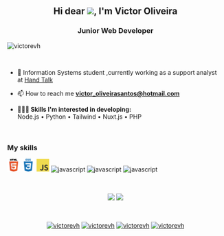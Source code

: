 <h2 align="center">Hi dear <img src="https://raw.githubusercontent.com/kaueMarques/kaueMarques/master/hi.gif" width="30px">, I'm Victor Oliveira</h2>
<h3 align="center">Junior Web Developer</h3>
<p align="left"> <img src="https://komarev.com/ghpvc/?username=victorevh" alt="victorevh" /> </p>

<br>

- 🔭 Information Systems student ,currently working as a support analyst at [Hand Talk](https://handtalk.me)


- 📫 How to reach me **victor_oliveirasantos@hotmail.com**

- 👩🏽‍💻<b> Skills I'm interested in developing:</b><br>
  Node.js • Python • Tailwind • Nuxt.js • PHP


<br>

<h3>My skills</h3>

<div align="left">
<img src="https://raw.githubusercontent.com/devicons/devicon/master/icons/html5/html5-original-wordmark.svg" alt="html5"  width="30" height="30"/>
<img src="https://raw.githubusercontent.com/devicons/devicon/master/icons/css3/css3-plain-wordmark.svg" alt="css3"  width="30" height="30"/>
<img src="https://raw.githubusercontent.com/devicons/devicon/master/icons/javascript/javascript-original.svg" alt="javascript" width="30" height="30"/>
<img src="https://cdn.jsdelivr.net/gh/devicons/devicon/icons/react/react-original-wordmark.svg" alt="javascript" width="30" height="30"/>
<img src="https://cdn.jsdelivr.net/gh/devicons/devicon/icons/typescript/typescript-original.svg" alt="javascript" width="30" height="30"/>
<img src="https://cdn.jsdelivr.net/gh/devicons/devicon/icons/git/git-original.svg" alt="javascript" width="30" height="30"/>
</div>
<br>



  <br>

  
<p align="center">
  <a href="https://github.com/victorevh" style="text-decoration:none">
    <img height="160em" src="https://github-readme-stats.vercel.app/api?username=victorevh&show_icons=true&theme=midnight-purple"/></a>
  <a href="https://github.com/victorevh" style="text-decoration:none">
    <img height="160em" src="https://github-readme-stats.vercel.app/api/top-langs/?username=victorevh&layout=compact&langs_count=16&theme=midnight-purple"/></a>
</p>

<br>

<p align="center">
<a href="https://twitter.com/victorevh" target="blank"><img align="center" src="https://cdn.jsdelivr.net/gh/devicons/devicon/icons/twitter/twitter-original.svg" alt="victorevh" height="20" width="20" /></a>
<a href="https://linkedin.com/in/victor-oliveira-santos-b10bb81ab" target="blank"><img align="center" src="https://cdn.jsdelivr.net/gh/devicons/devicon/icons/linkedin/linkedin-original.svg" alt="victorevh" height="20" width="20" /></a>
<a href="https://fb.com/victor.oliveirasantos" target="blank"><img align="center" src="https://cdn.jsdelivr.net/gh/devicons/devicon/icons/facebook/facebook-original.svg" alt="victorevh" height="20" width="20" /></a>
<a href="https://instagram.com/victorevh" target="blank"><img align="center" src="https://cdn.jsdelivr.net/npm/simple-icons@3.0.1/icons/instagram.svg" alt="victorevh" height="20" width="20" /></a>
</p>
